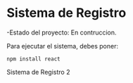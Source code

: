 <h1> Sistema de Registro </h1>

-Estado del proyecto: En contruccion.

Para ejecutar el sistema, debes poner:

```npm install react```

Sistema de Registro 2
